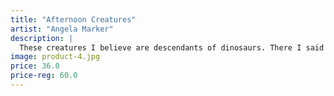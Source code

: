 ```yaml
---
title: "Afternoon Creatures"
artist: "Angela Marker"
description: |
  These creatures I believe are descendants of dinosaurs. There I said it! I see them all the time in my garden, they seem to be fond of the little fountain in my backyard.
image: product-4.jpg
price: 36.0
price-reg: 60.0
---
```

